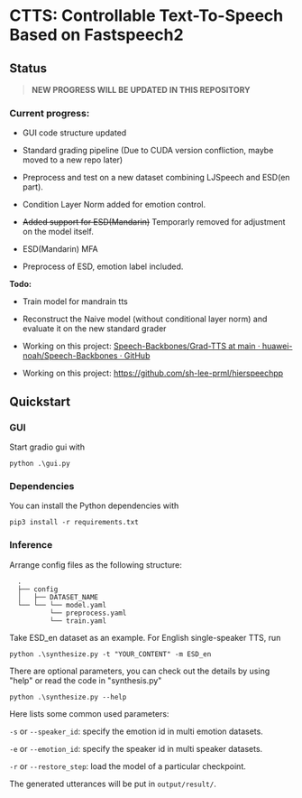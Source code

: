 # CTTS: Controllable Text-To-Speech Based on Fastspeech2

## Status

> **NEW PROGRESS WILL BE UPDATED IN THIS REPOSITORY**

### Current progress:

* GUI code structure updated

* Standard grading pipeline (Due to CUDA version confliction, maybe moved to a new repo later)

* Preprocess and test on a new dataset combining LJSpeech and ESD(en part).

* Condition Layer Norm added for emotion control.

* ~~Added support for ESD(Mandarin)~~ Temporarly removed for adjustment on the model itself.

* ESD(Mandarin) MFA

* Preprocess of ESD, emotion label included.

**Todo:**

* Train model for mandrain tts

* Reconstruct the Naive model (without conditional layer norm) and evaluate it on the new standard grader

* Working on this project: [Speech-Backbones/Grad-TTS at main · huawei-noah/Speech-Backbones · GitHub](https://github.com/huawei-noah/Speech-Backbones/tree/main/Grad-TTS)

* Working on this project: https://github.com/sh-lee-prml/hierspeechpp

## Quickstart

### GUI
Start gradio gui with
```commandline
python .\gui.py
```

### Dependencies
You can install the Python dependencies with
```
pip3 install -r requirements.txt
```

### Inference

Arrange config files as the following structure:
```
  .
  ├── config
  │   ├── DATASET_NAME
  └── └── └── model.yaml
          └── preprocess.yaml
          └── train.yaml
```
Take ESD_en dataset as an example. For English single-speaker TTS, run
```commandline
python .\synthesize.py -t "YOUR_CONTENT" -m ESD_en
```
There are optional parameters, you can check out the details by using "help" or read the code in "synthesis.py"
```commandline
python .\synthesize.py --help
```
Here lists some common used parameters:

``-s`` or ``--speaker_id``: specify the emotion id in multi emotion datasets.

``-e`` or ``--emotion_id``: specify the speaker id in multi speaker datasets.

``-r`` or ``--restore_step``: load the model of a particular checkpoint.

The generated utterances will be put in ``output/result/``.
